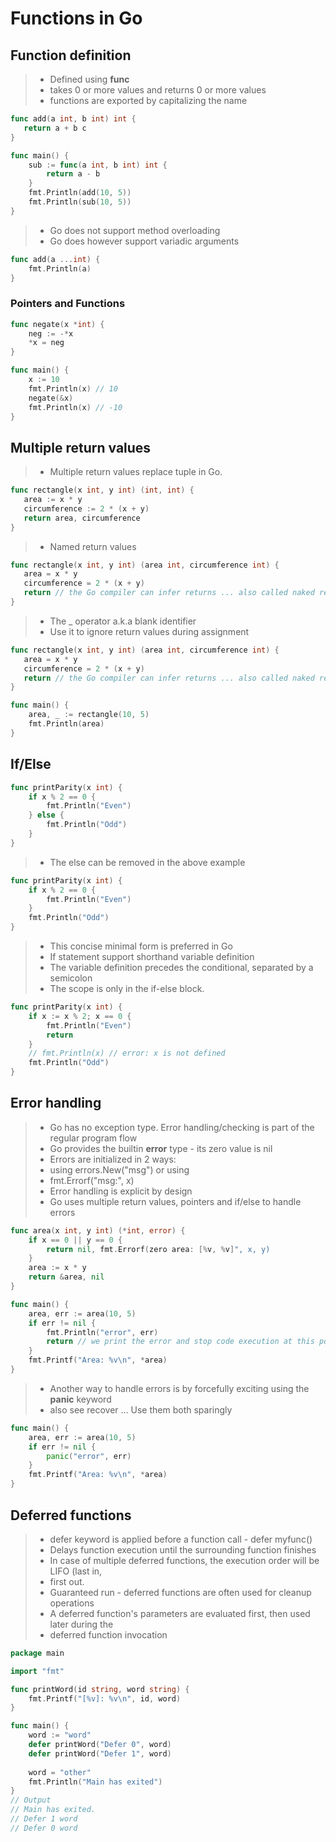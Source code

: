 # Functions in Go
## Function definition
>- Defined using **func**
>- takes 0 or more values and returns 0 or more values
>- functions are exported by capitalizing the name
```go
func add(a int, b int) int {
   return a + b c 
}

func main() {
    sub := func(a int, b int) int {
        return a - b
    }
    fmt.Println(add(10, 5))
    fmt.Println(sub(10, 5))
}
```
>- Go does not support method overloading
>- Go does however support variadic arguments
```go
func add(a ...int) {
    fmt.Println(a)
}
```
### Pointers and Functions
```go
func negate(x *int) {
    neg := -*x
    *x = neg
}

func main() {
    x := 10
    fmt.Println(x) // 10
    negate(&x)
    fmt.Println(x) // -10
}
```
## Multiple return values
>- Multiple return values replace tuple in Go.
```go
func rectangle(x int, y int) (int, int) {
   area := x * y
   circumference := 2 * (x + y)
   return area, circumference
}
```
>- Named return values
```go
func rectangle(x int, y int) (area int, circumference int) {
   area = x * y
   circumference = 2 * (x + y)
   return // the Go compiler can infer returns ... also called naked return
}
```
>- The _ operator a.k.a blank identifier
>- Use it to ignore return values during assignment
```go
func rectangle(x int, y int) (area int, circumference int) {
   area = x * y
   circumference = 2 * (x + y)
   return // the Go compiler can infer returns ... also called naked return
}

func main() {
    area, _ := rectangle(10, 5)
    fmt.Println(area)
}
```
## If/Else
```go
func printParity(x int) {
    if x % 2 == 0 {
        fmt.Println("Even")
    } else {
        fmt.Println("Odd")
    }
}
```
>- The else can be removed in the above example
```go
func printParity(x int) {
    if x % 2 == 0 {
        fmt.Println("Even")
    }
    fmt.Println("Odd")
}
```
>- This concise minimal form is preferred in Go
>- If statement support shorthand variable definition
>- The variable definition precedes the conditional, separated by a semicolon
>- The scope is only in the if-else block.
```go
func printParity(x int) {
    if x := x % 2; x == 0 {
        fmt.Println("Even")
        return
    }
    // fmt.Println(x) // error: x is not defined
    fmt.Println("Odd")
}
```
## Error handling
>- Go has no exception type. Error handling/checking is part of the regular program flow
>- Go provides the builtin **error** type - its zero value is nil
>- Errors are initialized in 2 ways:
>- using errors.New("msg") or using
>- fmt.Errorf("msg:", x)
>- Error handling is explicit by design
>- Go uses multiple return values, pointers and if/else to handle errors
```go
func area(x int, y int) (*int, error) {
    if x == 0 || y == 0 {
        return nil, fmt.Errorf(zero area: [%v, %v]", x, y)
    }
    area := x * y
    return &area, nil
}

func main() {
    area, err := area(10, 5)
    if err != nil {
        fmt.Println("error", err)
        return // we print the error and stop code execution at this point
    }
    fmt.Printf("Area: %v\n", *area)
}
```
>- Another way to handle errors is by forcefully exciting using the **panic** keyword
>- also see recover ... Use them both sparingly
```go
func main() {
    area, err := area(10, 5)
    if err != nil {
        panic("error", err)
    }
    fmt.Printf("Area: %v\n", *area)
}
```
## Deferred functions
>- defer keyword is applied before a function call - defer myfunc()
>- Delays function execution until the surrounding function finishes
>- In case of multiple deferred functions, the execution order will be LIFO (last in,
>- first out.
>- Guaranteed run - deferred functions are often used for cleanup operations
>- A deferred function's parameters are evaluated first, then used later during the
>- deferred function invocation
```go
package main

import "fmt"

func printWord(id string, word string) {
    fmt.Printf("[%v]: %v\n", id, word) 
}

func main() {
    word := "word"
    defer printWord("Defer 0", word)
    defer printWord("Defer 1", word)
    
    word = "other"
    fmt.Println("Main has exited")
}
// Output
// Main has exited.
// Defer 1 word
// Defer 0 word
```
